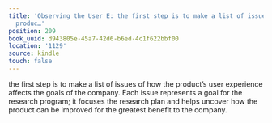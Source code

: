 ```yaml
---
title: 'Observing the User E: the first step is to make a list of issues of how the
  produc…'
position: 209
book_uuid: d943805e-45a7-42d6-b6ed-4c1f622bbf00
location: '1129'
source: kindle
touch: false
---
```


the first step is to make a list of issues of how the product’s user experience affects the goals of the company. Each issue represents a goal for the research program; it focuses the research plan and helps uncover how the product can be improved for the greatest benefit to the company.